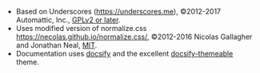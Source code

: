 
* Based on Underscores (https://underscores.me), ©2012-2017 Automattic, Inc., [GPLv2 or later](https://www.gnu.org/licenses/gpl-2.0.html).
* Uses modified version of normalize.css https://necolas.github.io/normalize.css/, ©2012-2016 Nicolas Gallagher and Jonathan Neal, [MIT](https://opensource.org/licenses/MIT).
* Documentation uses [docsify](https://docsify.js.org) and the excellent [docsify-themeable](https://jhildenbiddle.github.io/docsify-themeable) theme.
